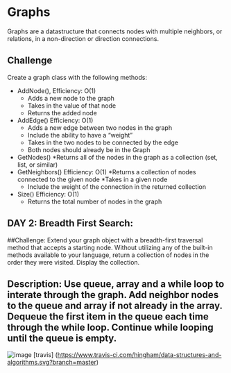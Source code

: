 # Graphs
Graphs are a datastructure that connects nodes with multiple neighbors, or relations, in a non-direction or direction connections.

## Challenge
Create a graph class with the following methods: 
* AddNode(), Efficiency:  O(1)
  * Adds a new node to the graph
  * Takes in the value of that node
  * Returns the added node
* AddEdge() Efficiency: O(1)
  * Adds a new edge between two nodes in the graph
  * Include the ability to have a “weight”
  * Takes in the two nodes to be connected by the edge
  * Both nodes should already be in the Graph
* GetNodes()
  *Returns all of the nodes in the graph as a collection (set, list, or similar)
* GetNeighbors() Efficiency: O(1)
  *Returns a collection of nodes connected to the given node
  *Takes in a given node
  * Include the weight of the connection in the returned collection
* Size() Efficiency: O(1)
  * Returns the total number of nodes in the graph

## DAY 2: Breadth First Search:
##Challenge: Extend your graph object with a breadth-first traversal method that accepts a starting node. Without utilizing any of the built-in methods available to your language, return a collection of nodes in the order they were visited. Display the collection.

## Description: Use queue, array and a while loop to interate through the graph. Add neighbor nodes to the queue and array if not already in the array. Dequeue the first item in the queue each time through the while loop. Continue while looping until the queue is empty.

![image](breadth-uml.JPG)
[travis] (https://www.travis-ci.com/hingham/data-structures-and-algorithms.svg?branch=master)
